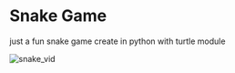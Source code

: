 # Snake Game
just a fun snake game create in python with turtle module

![snake_vid](https://user-images.githubusercontent.com/45183298/144886324-520aee0e-81fd-4f63-a9b3-dd1664c8bfe2.gif)
